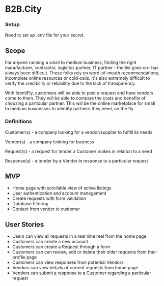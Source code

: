 # B2B.City

### Setup
Need to set up .env file for your secret.

## Scope
For anyone running a small to medium business, finding the right manufacturer, contractor, logistics partner, IT partner - the list goes on- has always been difficult. These folks rely on word-of-mouth recommendations, incomplete online resources or cold-calls. It's also extremely difficult to verify the credibility or reliability due to the lack of transparency.

With IdentiFly, customers will be able to post a request and have vendors come to them. They will be able to compare the costs and benefits of choosing a particular partner. This will be the online marketplace for small to medium businesses to identify partners they need, on the fly.

### Definitions
Customer(s) - a company looking for a vendor/supplier to fulfill its needs

Vendor(s) - a company looking for business

Request(s) - a request for tender a Customer makes in relation to a need

Response(s) - a tender by a Vendor in response to a particular request

## MVP
* Home page with scrollable view of active listings
* User authentication and account management
* Create requests with form validation
* Database filtering
* Contact from vendor to customer

## User Stories
* Users can view all requests in a real time reel from the home page
* Customers can create a new account
* Customers can create a Request through a form
* Customers can can review, edit or delete their older requests from their profile page
* Customers can view responses from potential Vendors
* Vendors can view details of current requests from home page
* Vendors can submit a response to a Customer regarding a particular request
